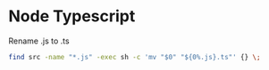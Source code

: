 Node Typescript
===============

Rename .js to .ts
```bash
find src -name "*.js" -exec sh -c 'mv "$0" "${0%.js}.ts"' {} \;
```